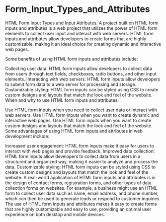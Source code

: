 # Form_Input_Types_and_Attributes
HTML Form Input Types and Input Attributes.
A project built on HTML form inputs and attributes is a web project that utilizes the power of HTML form elements to collect user input and interact with web servers. HTML form inputs and attributes allow developers to create forms that are highly customizable, making it an ideal choice for creating dynamic and interactive web pages.

Some benefits of using HTML form inputs and attributes include:

Collecting user data: HTML form inputs allow developers to collect data from users through text fields, checkboxes, radio buttons, and other input elements.
Interacting with web servers: HTML form inputs allow developers to submit form data to a web server for processing and storage.
Customizable styling: HTML form inputs can be styled using CSS to create custom designs and layouts that match the look and feel of the website.
When and why to use HTML form inputs and attributes:

Use HTML form inputs when you need to collect user data or interact with web servers.
Use HTML form inputs when you want to create dynamic and interactive web pages.
Use HTML form inputs when you want to create custom designs and layouts that match the look and feel of the website.
Some advantages of using HTML form inputs and attributes in web development include:

Increased user engagement: HTML form inputs make it easy for users to interact with web pages and provide feedback.
Improved data collection: HTML form inputs allow developers to collect data from users in a structured and organized way, making it easier to analyze and process the data.
Customizable styling: HTML form inputs can be styled using CSS to create custom designs and layouts that match the look and feel of the website.
A real-world application of HTML form inputs and attributes is in the design of contact forms, registration forms, and other types of data collection forms on websites. For example, a business might use an HTML form to collect user data such as name, email address, and phone number, which can then be used to generate leads or respond to customer inquiries. The use of HTML form inputs and attributes makes it easy to create forms that are highly customizable and easy to use, providing an optimal user experience on both desktop and mobile devices.
